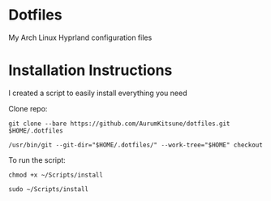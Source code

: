# Dotfiles
My Arch Linux Hyprland configuration files 


# Installation Instructions
I created a script to easily install everything you need

Clone repo:
```shell
git clone --bare https://github.com/AurumKitsune/dotfiles.git $HOME/.dotfiles

/usr/bin/git --git-dir="$HOME/.dotfiles/" --work-tree="$HOME" checkout
```

To run the script:
```shell
chmod +x ~/Scripts/install

sudo ~/Scripts/install
```
